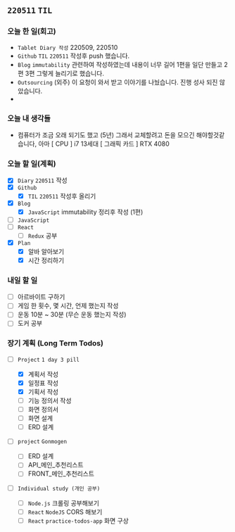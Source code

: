## `220511` `TIL`

### 오늘 한 일(회고)

- `Tablet Diary 작성` 220509, 220510
- `Github` `TIL` `220511` 작성후 push 했습니다.
- `Blog` `immutability` 관련하여 작성하였는데 내용이 너무 길어 1편을 일단 만들고 2편 3편 그렇게 늘리기로 했습니다.
- `Outsourcing` (외주) 이 요청이 와서 받고 이야기를 나눴습니다. 진행 성사 되진 않았습니다.
-

### 오늘 내 생각들

- 컴퓨터가 조금 오래 되기도 했고 (5년) 그래서 교체할려고 돈을 모으긴 해야할것같습니다, 아마 [ CPU ] i7 13세대 [ 그래픽 카드 ] RTX 4080

### 오늘 할 일(계획)

- [x] `Diary` `220511` 작성
- [x] `Github`
  - [x] `TIL` `220511` 작성후 올리기
- [x] `Blog`
  - [x] `JavaScript` immutability 정리후 작성 (1편)
- [ ] `JavaScript`
- [ ] `React`
  - [ ] `Redux` 공부
- [x] `Plan`
  - [x] 알바 알아보기
  - [x] 시간 정리하기

### 내일 할 일

- [ ] 아르바이트 구하기
- [ ] 게임 한 횟수, 몇 시간, 언제 했는지 작성
- [ ] 운동 10분 ~ 30분 (무슨 운동 했는지 작성)
- [ ] 도커 공부

### 장기 계획 (Long Term Todos)

- [ ] `Project` `1 day 3 pill`

  - [x] 계획서 작성
  - [x] 일정표 작성
  - [x] 기획서 작성
  - [ ] 기능 정의서 작성
  - [ ] 화면 정의서
  - [ ] 화면 설계
  - [ ] ERD 설계

- [ ] `project` `Gonmogen`

  - [ ] ERD 설계
  - [ ] API\_메인\_추천리스트
  - [ ] FRONT\_메인\_추천리스트

- [ ] `Individual study (개인 공부)`
  - [ ] `Node.js` 크롤링 공부해보기
  - [ ] `React` `NodeJS` CORS 해보기
  - [ ] `React` `practice-todos-app` 화면 구상
